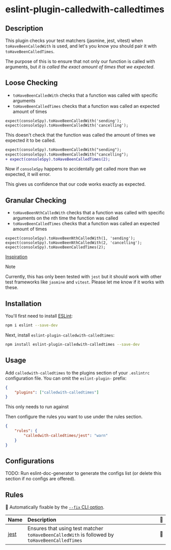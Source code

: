 # eslint-plugin-calledwith-calledtimes

## Description

This plugin checks your test matchers (jasmine, jest, vitest) when
`toHaveBeenCalledWith` is used, and let&apos;s you know you should pair it with `toHaveBeenCalledTimes`.

The purpose of this is to ensure that not only our function is called with arguments,
but _it is called the exact amount of times that we expected_.

## Loose Checking

- `toHaveBeenCalledWith` checks that a function was called with specific arguments
- `toHaveBeenCalledTimes` checks that a function was called an expected amount of times

```tsx
expect(consoleSpy).toHaveBeenCalledWith('sending');
expect(consoleSpy).toHaveBeenCalledWith('cancelling');
```

This doesn't check that the function was called the amount of times we expected it to be called.

```diff
expect(consoleSpy).toHaveBeenCalledWith("sending");
expect(consoleSpy).toHaveBeenCalledWith("cancelling");
+ expect(consoleSpy).toHaveBeenCalledTimes(2);
```

Now if `consoleSpy` happens to accidentally get called more than we expected, it will error.

This gives us confidence that our code works exactly as expected.

## Granular Checking

- `toHaveBeenNthCalledWith` checks that a function was called with specific arguments on the nth time the function was called
- `toHaveBeenCalledTimes` checks that a function was called an expected amount of times

```tsx
expect(consoleSpy).toHaveBeenNthCalledWith(1, 'sending');
expect(consoleSpy).toHaveBeenNthCalledWith(2, 'cancelling');
expect(consoleSpy).toHaveBeenCalledTimes(2);
```

[Inspiration](https://twitter.com/kentcdodds/status/1162098139609698304)

> [!NOTE]  
> Currently, this has only been tested with `jest` but it should work with other test frameworks
> like `jasmine` and `vitest`. Please let me know if it works with these.

## Installation

You'll first need to install [ESLint](https://eslint.org/):

```sh
npm i eslint --save-dev
```

Next, install `eslint-plugin-calledwith-calledtimes`:

```sh
npm install eslint-plugin-calledwith-calledtimes --save-dev
```

## Usage

Add `calledwith-calledtimes` to the plugins section of your `.eslintrc` configuration file. You
can omit the `eslint-plugin-` prefix:

```json
{
	"plugins": ["calledwith-calledtimes"]
}
```

This only needs to run against

Then configure the rules you want to use under the rules section.

```json
{
	"rules": {
		"calledwith-calledtimes/jest": "warn"
	}
}
```

## Configurations

<!-- begin auto-generated configs list -->

TODO: Run eslint-doc-generator to generate the configs list (or delete this section if no configs are offered).

<!-- end auto-generated configs list -->

## Rules

<!-- begin auto-generated rules list -->

🔧 Automatically fixable by the [`--fix` CLI option](https://eslint.org/docs/user-guide/command-line-interface#--fix).

| Name                       | Description                                                                                   | 🔧  |
| :------------------------- | :-------------------------------------------------------------------------------------------- | :-- |
| [jest](docs/rules/jest.md) | Ensures that using test matcher `toHaveBeenCalledWith` is followed by `toHaveBeenCalledTimes` | 🔧  |

<!-- end auto-generated rules list -->
